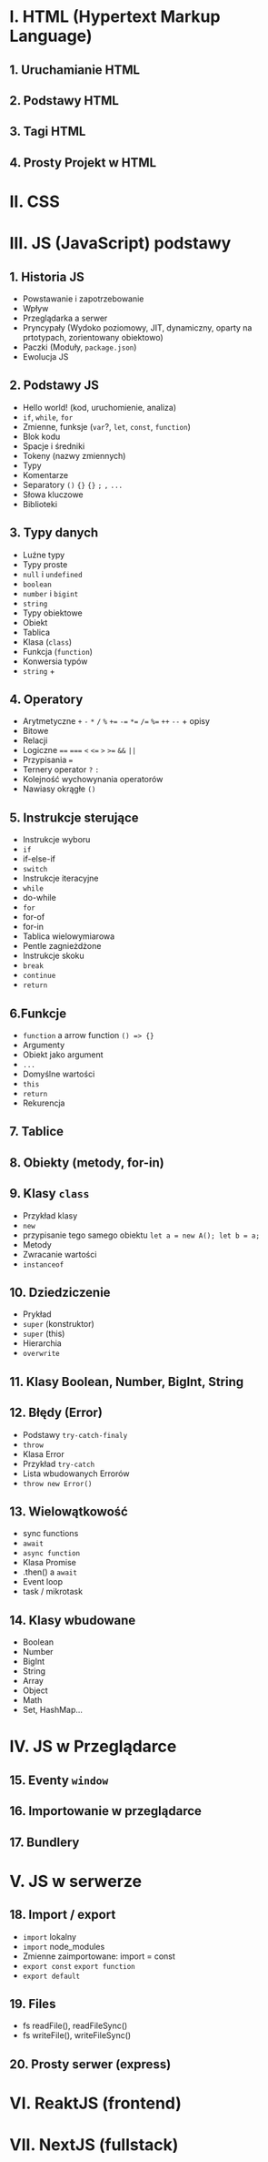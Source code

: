 # I. HTML (Hypertext Markup Language)

## 1. Uruchamianie HTML

## 2. Podstawy HTML

## 3. Tagi HTML

## 4. Prosty Projekt w HTML

# II. CSS

# III. JS (JavaScript) podstawy

## 1. Historia JS

- Powstawanie i zapotrzebowanie
- Wpływ
- Przeglądarka a serwer
- Pryncypały (Wydoko poziomowy, JIT, dynamiczny, oparty na prtotypach, zorientowany obiektowo)
- Paczki (Moduły, `package.json`)
- Ewolucja JS

## 2. Podstawy JS

- Hello world! (kod, uruchomienie, analiza)
- `if`, `while`, `for`
- Zmienne, funksje (`var`?, `let`, `const`, `function`)
- Blok kodu
- Spacje i średniki
- Tokeny (nazwy zmiennych)
- Typy
- Komentarze
- Separatory `()` `{}` `{}` `;` `,` `...`
- Słowa kluczowe
- Biblioteki

## 3. Typy danych

- Luźne typy
- Typy proste
- `null` i `undefined`
- `boolean`
- `number` i `bigint`
- `string`
- Typy obiektowe
- Obiekt
- Tablica
- Klasa (`class`)
- Funkcja (`function`)
- Konwersia typów
- `string` +

## 4. Operatory

- Arytmetyczne `+` `-` `*` `/` `%` `+=` `-=` `*=` `/=` `%=` `++` `--` + opisy
- Bitowe
- Relacji
- Logiczne `==` `===` `<` `<=` `>` `>=` `&&` `||`
- Przypisania `=`
- Ternery operator `?` `:`
- Kolejność wychowynania operatorów
- Nawiasy okrągłe `()`

## 5. Instrukcje sterujące

- Instrukcje wyboru
- `if`
- if-else-if
- `switch`
- Instrukcje iteracyjne
- `while`
- do-while
- `for`
- for-of
- for-in
- Tablica wielowymiarowa
- Pentle zagnieżdżone
- Instrukcje skoku
- `break`
- `continue`
- `return`

## 6.Funkcje

- `function` a arrow function `() => {}`
- Argumenty
- Obiekt jako argument
- `...`
- Domyślne wartości
- `this`
- `return`
- Rekurencja

## 7. Tablice

## 8. Obiekty (metody, for-in)

## 9. Klasy `class`

- Przykład klasy
- `new`
- przypisanie tego samego obiektu `let a = new A(); let b = a;`
- Metody
- Zwracanie wartości
- `instanceof`

## 10. Dziedziczenie

- Prykład
- `super` (konstruktor)
- `super` (this)
- Hierarchia
- `overwrite`

## 11. Klasy Boolean, Number, BigInt, String

## 12. Błędy (Error)

- Podstawy `try-catch-finaly`
- `throw`
- Klasa Error
- Przykład `try-catch`
- Lista wbudowanych Errorów
- `throw new Error()`

## 13. Wielowątkowość

- sync functions
- `await`
- `async function`
- Klasa Promise
- .then() a `await`
- Event loop
- task / mikrotask

## 14. Klasy wbudowane

- Boolean
- Number
- BigInt
- String
- Array
- Object
- Math
- Set, HashMap...

# IV. JS w Przeglądarce

## 15. Eventy `window`

## 16. Importowanie w przeglądarce

## 17. Bundlery

# V. JS w serwerze

## 18. Import / export

- `import` lokalny
- `import` node_modules
- Zmienne zaimportowane: import = const
- `export const` `export function`
- `export default`

## 19. Files

- fs readFile(), readFileSync()
- fs writeFile(), writeFileSync()

## 20. Prosty serwer (express)

# VI. ReaktJS (frontend)

# VII. NextJS (fullstack)
